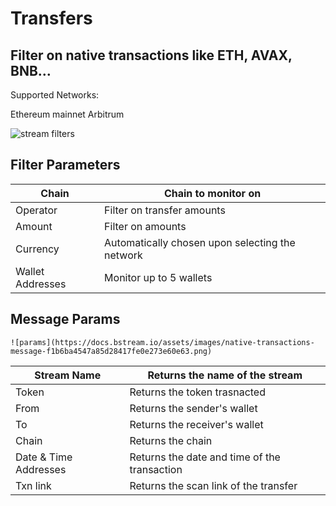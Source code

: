 # Transfers

## Filter on native transactions like ETH, AVAX, BNB…

Supported Networks:

Ethereum mainnet
Arbitrum

![stream filters](https://docs.bstream.io/assets/images/native-transactions-filter-dc39a6499640264064c4e03e88dbdd5b.png)

## Filter Parameters

| Chain            | Chain to monitor on                             |
| ---------------- | ----------------------------------------------- |
| Operator         | Filter on transfer amounts                      |
| Amount           | Filter on amounts                               |
| Currency         | Automatically chosen upon selecting the network |
| Wallet Addresses | Monitor up to 5 wallets                         |

## Message Params

    ![params](https://docs.bstream.io/assets/images/native-transactions-message-f1b6ba4547a85d28417fe0e273e60e63.png)

| Stream Name           | Returns the name of the stream               |
| --------------------- | -------------------------------------------- |
| Token                 | Returns the token trasnacted                 |
| From                  | Returns the sender's wallet                  |
| To                    | Returns the receiver's wallet                |
| Chain                 | Returns the chain                            |
| Date & Time Addresses | Returns the date and time of the transaction |
| Txn link              | Returns the scan link of the transfer        |
